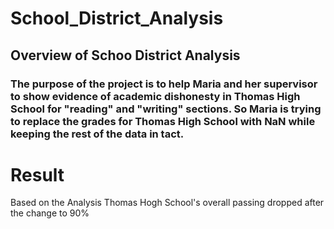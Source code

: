 # School_District_Analysis
## Overview of Schoo District Analysis

### The purpose of the project is to help Maria and her supervisor to show evidence of academic dishonesty in Thomas High School for "reading" and "writing" sections. So Maria is trying to replace the grades for Thomas High School with NaN while keeping the rest of the data in tact.

# Result

Based on the Analysis Thomas Hogh School's overall passing dropped after the change to 90%
